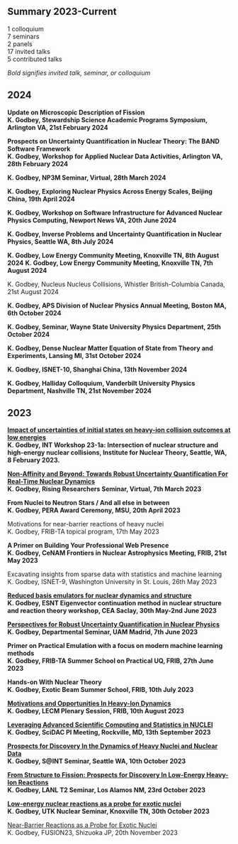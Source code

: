 ## Summary 2023-Current

1 colloquium  
7 seminars  
2 panels  
17 invited talks  
5 contributed talks  

*Bold signifies invited talk, seminar, or colloquium*

## 2024

**Update on Microscopic Description of Fission  
K. Godbey, Stewardship Science Academic Programs Symposium, Arlington VA, 21st February 2024**

**Prospects on Uncertainty Quantification in Nuclear Theory: The BAND Software Framework  
K. Godbey, Workshop for Applied Nuclear Data Activities, Arlington VA, 28th February 2024**

**K. Godbey, NP3M Seminar, Virtual, 28th March 2024**

**K. Godbey, Exploring Nuclear Physics Across Energy Scales, Beijing China, 19th April 2024**

**K. Godbey, Workshop on Software Infrastructure for Advanced Nuclear Physics Computing, Newport News VA, 20th June 2024**

**K. Godbey, Inverse Problems and Uncertainty Quantification in Nuclear Physics, Seattle WA, 8th July 2024**

**K. Godbey, Low Energy Community Meeting, Knoxville TN, 8th August 2024**
**K. Godbey, Low Energy Community Meeting, Knoxville TN, 7th August 2024**

K. Godbey, Nucleus Nucleus Collisions, Whistler British-Columbia Canada, 21st August 2024

**K. Godbey, APS Division of Nuclear Physics Annual Meeting, Boston MA, 6th October 2024**

**K. Godbey, Seminar, Wayne State University Physics Department, 25th October 2024**

**K. Godbey, Dense Nuclear Matter Equation of State from Theory and Experiments, Lansing MI, 31st October 2024**

**K. Godbey, ISNET-10, Shanghai China, 13th November 2024**

**K. Godbey, Halliday Colloquium, Vanderbilt University Physics Department, Nashville TN, 21st November 2024**

## 2023

**[Impact of uncertainties of initial states on heavy-ion collision outcomes at low energies](https://docs.google.com/presentation/d/1uG1L_3T2Pgcj20hrYtkGTTwFpdQbEdz0R2uX0G91Szo/edit?usp=sharing)  
K. Godbey, INT Workshop 23-1a: Intersection of nuclear structure and high‐energy nuclear collisions, Institute for Nuclear Theory, Seattle, WA, 8 February 2023.**

**[Non-Affinity and Beyond: Towards Robust Uncertainty Quantification For Real-Time Nuclear Dynamics](https://docs.google.com/presentation/d/1sWnmd6ZdR9SBcGOMJN6e-nSY3e6B4iLId7s1abp7E_k/edit?usp=sharing)  
K. Godbey, Rising Researchers Seminar, Virtual, 7th March 2023**

**From Nuclei to Neutron Stars / And all else in between  
K. Godbey, PERA Award Ceremony, MSU, 20th April 2023**

Motivations for near-barrier reactions of heavy nuclei  
K. Godbey, FRIB-TA topical program, 17th May 2023

**A Primer on Building Your Professional Web Presence  
K. Godbey, CeNAM Frontiers in Nuclear Astrophysics Meeting, FRIB, 21st May 2023**

Excavating insights from sparse data with statistics and machine learning  
K. Godbey, ISNET-9, Washington University in St. Louis, 26th May 2023

**[Reduced basis emulators for nuclear dynamics and structure](https://docs.google.com/presentation/d/1Sb7K9YqziprNxiLm4-eh1KPUfJvl1bDevW2S6ZV2L84/edit?usp=sharing)  
K. Godbey, ESNT Eigenvector continuation method in nuclear structure and reaction theory workshop, CEA Saclay, 30th May-2nd June 2023**

**[Perspectives for Robust Uncertainty Quantification in Nuclear Physics](https://docs.google.com/presentation/d/1xZ9_fA5zATnPyMxFfHWQ2GXmZ643hpSc_jrq93dBdeA/edit?usp=sharing)  
K. Godbey, Departmental Seminar, UAM Madrid, 7th June 2023**

**Primer on Practical Emulation with a focus on modern machine learning methods  
K. Godbey, FRIB-TA Summer School on Practical UQ, FRIB, 27th June 2023**

**Hands-on With Nuclear Theory  
K. Godbey, Exotic Beam Summer School, FRIB, 10th July 2023**

**[Motivations and Opportunities In Heavy-Ion Dynamics](https://docs.google.com/presentation/d/1wl6KKh4Kp76M8PZOxWX61ZpD9NAhcc_PYovyz8Kj5Ig/edit?usp=sharing)  
K. Godbey, LECM Plenary Session, FRIB, 10th August 2023**

**[Leveraging Advanced Scientific Computing and Statistics in NUCLEI](https://docs.google.com/presentation/d/1ge1ST4bUaGiTIKVlxoe6I3u3b0I3FLcpzmu4fllgWQU/edit?usp=sharing)  
K. Godbey, SciDAC PI Meeting, Rockville, MD, 13th September 2023**

**[Prospects for Discovery In the Dynamics of Heavy Nuclei and Nuclear Data](https://docs.google.com/presentation/d/1W4TUEMdGKR4zQ5CsnKVykWttvaNX9aRiR_eOjN8vC-A/edit?usp=sharing)  
K. Godbey, S@INT Seminar, Seattle WA, 10th October 2023**

**[From Structure to Fission: Prospects for Discovery In Low-Energy Heavy-Ion Reactions](https://docs.google.com/presentation/d/1iv1VX1gV6kG8mFbZY2RNZojx8G2kEPo4yX3wfsZ9UXg/edit?usp=sharing)  
K. Godbey, LANL T2 Seminar, Los Alamos NM, 23rd October 2023**

**[Low-energy nuclear reactions as a probe for exotic nuclei](https://docs.google.com/presentation/d/14so-7HYABXCTgAfrEWxBffYVHd7lnREstFYp3GXFNJU/edit?usp=sharing)  
K. Godbey, UTK Nuclear Seminar, Knoxville TN, 30th October 2023**

[Near-Barrier Reactions as a Probe for Exotic Nuclei](https://docs.google.com/presentation/d/1db6I9nLMSW0DTdAg5i5FniXLBImz-ccO_EMxh7Vm8k8/edit?usp=sharing)  
K. Godbey, FUSION23, Shizuoka JP, 20th November 2023



